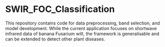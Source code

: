 # SWIR_FOC_Classification

This repository contains code for data preprocessing, band selection, and model development. While the current application focuses on shortwave infrared data of banana Fusarium wilt, the framework is generalisable and can be extended to detect other plant diseases.
